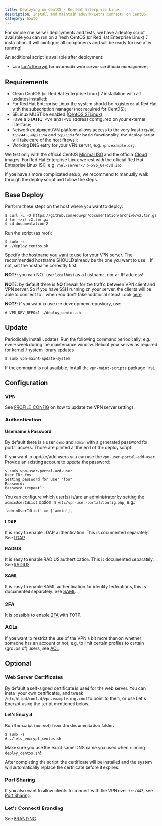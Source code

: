 ```yaml
---
title: Deploying on CentOS / Red Hat Enterprise Linux
description: Install and Maintain eduVPN/Let's Connect! on CentOS
category: howto
---
```


For simple one server deployments and tests, we have a deploy script available 
you can run on a fresh CentOS (or Red Hat Enterprise Linux) 7 installation. It 
will configure all components and will be ready for use after running!

An additional script is available after deployment:

* Use [Let's Encrypt](https://letsencrypt.org/) for automatic web server 
  certificate management;

## Requirements

* Clean CentOS (or Red Hat Enterprise Linux) 7 installation with all updates 
  installed;
* For Red Hat Enterprise Linux the system should be registered at Red Hat 
  with the subscription manager (not required for CentOS);
* SELinux MUST be enabled 
  ([CentOS SELinux](https://wiki.centos.org/HowTos/SELinux));
* Have a **STATIC** IPv4 and IPv6 address configured on your external 
  interface;
* Network equipment/VM platform allows access to the very least `tcp/80`, 
  `tcp/443`, `udp/1194` and `tcp/1194` for basic functionality, the deploy 
  script will take care of the host firewall;
* Working DNS entry for your VPN server, e.g. `vpn.example.org`.

We test only with the official CentOS 
[Minimal ISO](https://centos.org/download/) and the official 
[Cloud](https://wiki.centos.org/Download) images. For Red Hat Enterprise Linux
we test with the official Red Hat Enterprise Linux ISO, e.g. 
`rhel-server-7.5-x86_64-dvd.iso`.

If you have a more complicated setup, we recommend to manually walk through 
the deploy script and follow the steps.

## Base Deploy

Perform these steps on the host where you want to deploy:

    $ curl -L -O https://github.com/eduvpn/documentation/archive/v2.tar.gz
    $ tar -xzf v2.tar.gz
    $ cd documentation-2

Run the script (as root):

    $ sudo -s
    # ./deploy_centos.sh

Specify the hostname you want to use for your VPN server. The recommended 
hostname SHOULD already be the one you want to use... If not, set the hostname
correctly first.

**NOTE**: you can NOT use `localhost` as a hostname, nor an IP address!

**NOTE**: by default there is **NO** firewall for the traffic between VPN 
client and VPN server. So if you have SSH running on your server, the clients
will be able to connect to it when you don't take additional steps! Look 
[here](FIREWALL.md).

**NOTE**: if you want to use the development repository, use:

    # VPN_DEV_REPO=1 ./deploy_centos.sh

## Update

Periodically install updates! Run the following command periodically, e.g. 
every week during the maintenance window. Reboot your server as required for 
kernel / system library updates.

    $ sudo vpn-maint-update-system

If the command is not available, install the `vpn-maint-scripts` package first.

## Configuration

### VPN

See [PROFILE_CONFIG](PROFILE_CONFIG.md) on how to update the VPN server 
settings.

### Authentication 

#### Username & Password

By default there is a user `demo` and `admin` with a generated password for 
portal access. Those are printed at the end of the deploy script.

If you want to update/add users you can use the `vpn-user-portal-add-user`. 
Provide an existing account to _update_ the password:

    $ sudo vpn-user-portal-add-user
    User ID: foo
    Setting password for user "foo"
    Password: 
    Password (repeat): 

You can configure which user(s) is/are an administrator by setting the 
`adminUserIdList` option in `/etc/vpn-user-portal/config.php`, e.g.:

    'adminUserIdList' => ['admin'],

#### LDAP

It is easy to enable LDAP authentication. This is documented separately. See
[LDAP](LDAP.md).

#### RADIUS

It is easy to enable RADIUS authentication. This is documented separately. See
[RADIUS](RADIUS.md).

#### SAML

It is easy to enable SAML authentication for identity federations, this is 
documented separately. See [SAML](SAML.md).

### 2FA

It is possible to enable [2FA](2FA.md) with TOTP.

### ACLs

If you want to restrict the use of the VPN a bit more than on whether someone
has an account or not, e.g. to limit certain profiles to certain (groups of)
users, see [ACL](ACL.md).

## Optional

### Web Server Certificates

By default a self-signed certificate is used for the web server. You can 
install your own certificates, and tweak 
`/etc/httpd/conf.d/vpn.example.org.conf` to point to them, or use Let's Encrypt 
using the script mentioned below.

#### Let's Encrypt

Run the script (as root) from the documentation folder:

    $ sudo -s
    # ./lets_encrypt_centos.sh

Make sure you use the exact same DNS name you used when running 
`deploy_centos.sh`! 

After completing the script, the certificate will be installed and the system 
will automatically replace the certificate before it expires.

### Port Sharing

If you also want to allow clients to connect with the VPN over `tcp/443`, see 
[Port Sharing](PORT_SHARING.md).

### Let's Connect! Branding

See [BRANDING](BRANDING.md).
